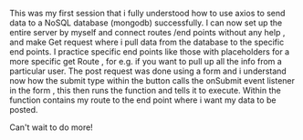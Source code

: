 This was my first session that i fully understood how to use axios to send data to a NoSQL database (mongodb) successfully. I can now set up the entire server by myself and connect routes /end points without any help , and make Get request where i pull data from the database to the specific end points. I practice specific end points like those with placeholders for a more specific get Route , for e.g. if you want to pull up all the info from a particular user. The post request was done using a form and i understand now how the submit type within the button calls the onSubmit event listener in the form , this then runs the function and tells it to execute. Within the function contains my route to the end point where i want my data to be posted. 

Can't wait to do more!
